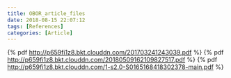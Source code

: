 ```yaml
---
title: OBOR_article_files
date: 2018-08-15 22:07:12
tags: [References]
categories: [Article]
---
```


{% pdf http://p659fi1z8.bkt.clouddn.com/201703241243039.pdf %}
{% pdf http://p659fi1z8.bkt.clouddn.com/20180509162109827517.pdf %} 
{% pdf http://p659fi1z8.bkt.clouddn.com/1-s2.0-S0165168418302378-main.pdf %} 